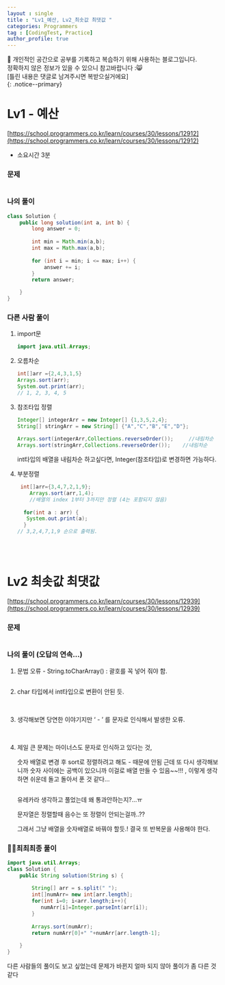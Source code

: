```yaml
---
layout : single
title : "Lv1_예산, Lv2_최솟값 최댓값 "
categories: Programmers
tag : [CodingTest, Practice]
author_profile: true
---
```


📌 개인적인 공간으로 공부를 기록하고 복습하기 위해 사용하는 블로그입니다. <br>
정확하지 않은 정보가 있을 수 있으니 참고바랍니다 :😸 <br>
[틀린 내용은 댓글로 남겨주시면 복받으실거에요]  
{: .notice--primary}


# Lv1 - 예산

[https://school.programmers.co.kr/learn/courses/30/lessons/12912](https://school.programmers.co.kr/learn/courses/30/lessons/12912)

- 소요시간 3분

### 문제

<img src=""/>

### 나의 풀이

```java
class Solution {
    public long solution(int a, int b) {
        long answer = 0;
        
        int min = Math.min(a,b);
        int max = Math.max(a,b);
        
        for (int i = min; i <= max; i++) {
            answer += i;
        }
        return answer;

    }
}
```

### 다른 사람 풀이

1. import문
    
    ```java
    import java.util.Arrays;
    ```
    
2. 오름차순
    
    ```java
    int[]arr ={2,4,3,1,5}
    Arrays.sort(arr);
    System.out.print(arr);
    // 1, 2, 3, 4, 5
    ```
    
3. 참조타입 정렬
    
    ```java
    Integer[] integerArr = new Integer[] {1,3,5,2,4};                          
    String[] stringArr = new String[] {"A","C","B","E","D"};       
         
    Arrays.sort(integerArr,Collections.reverseOrder());     //내림차순
    Arrays.sort(stringArr,Collections.reverseOrder());    //내림차순
    ```
    
    int타입의 배열을 내림차순 하고싶다면, Integer(참조타입)로 변경하면 가능하다.
    
4. 부분정렬
    
    ```java
     int[]arr={3,4,7,2,1,9};
    	Arrays.sort(arr,1,4);
    	//배열의 index 1부터 3까지만 정렬 (4는 포함되지 않음)
    	
      for(int a : arr) {
       System.out.print(a);
      }
    // 3,2,4,7,1,9 순으로 출력됨.
    
    ```

<br/>
<br/>

# Lv2 최솟값 최댓값

[https://school.programmers.co.kr/learn/courses/30/lessons/12939](https://school.programmers.co.kr/learn/courses/30/lessons/12939)

### 문제

<img src=""/>


### 나의 풀이 (오답의 연속…)

1. 문법 오류 - String.toCharArray() : 괄호를 꼭 넣어 줘야 함.
    
    <img src=""/>
    
2. char 타입에서 int타입으로 변환이 안된 듯.
    
    <img src=""/>
    
    <img src=""/>
    
3. 생각해보면 당연한 이야기지만 ‘ - ’ 를 문자로 인식해서 발생한 오류.
    
    <img src=""/>
    
    <img src=""/>
    
4. 제일 큰 문제는 마이너스도 문자로 인식하고 있다는 것,
    
    숫자 배열로 변경 후 sort로 정렬하려고 해도 - 때문에 안됨 근데 또 다시 생각해보니까 숫자 사이에는 공백이 있으니까 이걸로 배열 만들 수 있음~~!!! , 이렇게 생각하면 쉬운데 돌고 돌아서 푼 것 같다…
    
    <img src=""/>
    
    유레카라 생각하고 풀었는데 왜 통과안하는지?…ㅠ
    
    문자열은 정렬할때 음수는 또 정렬이 안되는걸까..?? 
    
    그래서 그냥 배열을 숫자배열로 바꿔야 할듯.! 결국 또 반복문을 사용해야 한다.
    

### 👏🏻최최최종 풀이

```java
import java.util.Arrays;
class Solution {
    public String solution(String s) {
                    
        String[] arr = s.split(" ");
        int[]numArr= new int[arr.length];
        for(int i=0; i<arr.length;i++){
           numArr[i]=Integer.parseInt(arr[i]);
        }
                     
        Arrays.sort(numArr);
        return numArr[0]+" "+numArr[arr.length-1];
    
    }
}
```

다른 사람들의 풀이도 보고 싶었는데 문제가 바뀐지 얼마 되지 않아 풀이가 좀 다른 것 같다